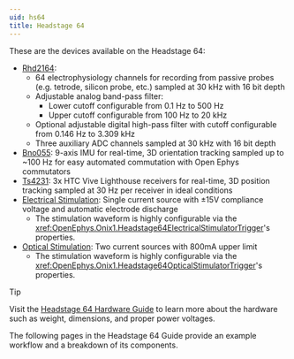 ```yaml
---
uid: hs64
title: Headstage 64
---
```


These are the devices available on the Headstage 64:

- [Rhd2164](xref:hs64_rhd2164):
    - 64 electrophysiology channels for recording from passive probes (e.g. tetrode, silicon probe, etc.) sampled at 30
      kHz with 16 bit depth
    - Adjustable analog band-pass filter:
      - Lower cutoff configurable from 0.1 Hz to 500 Hz
      - Upper cutoff configurable from 100 Hz to 20 kHz
    - Optional adjustable digital high-pass filter with cutoff configurable from 0.146 Hz to 3.309 kHz
    - Three auxiliary ADC channels sampled at 30 kHz with 16 bit depth
- [Bno055](xref:hs64_bno055): 9-axis IMU for real-time, 3D orientation tracking sampled up to ~100 Hz for easy automated commutation with Open Ephys commutators
- [Ts4231](xref:hs64_ts4231): 3x HTC Vive Lighthouse receivers for real-time, 3D position tracking sampled at 30 Hz per receiver in ideal conditions
- [Electrical Stimulation](xref:hs64_estim): Single current source with ±15V compliance voltage and automatic electrode discharge
    - The stimulation waveform is highly configurable via the <xref:OpenEphys.Onix1.Headstage64ElectricalStimulatorTrigger>'s properties.
- [Optical Stimulation](xref:hs64_ostim): Two current sources with 800mA upper limit
    - The stimulation waveform is highly configurable via the <xref:OpenEphys.Onix1.Headstage64OpticalStimulatorTrigger>'s properties.

> [!TIP]
> Visit the 
> [Headstage 64 Hardware Guide](https://open-ephys.github.io/onix-docs/Hardware%20Guide/Headstages/headstage-64/index.html) 
> to learn more about the hardware such as weight, dimensions, and proper power voltages.

The following pages in the Headstage 64 Guide provide an example workflow and a
breakdown of its components.

